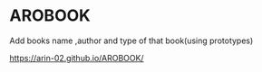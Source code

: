 # AROBOOK
Add books name ,author and type of that book(using prototypes)

https://arin-02.github.io/AROBOOK/
